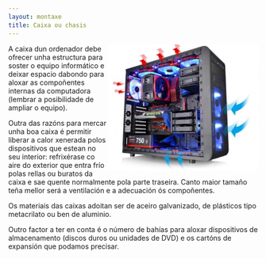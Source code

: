 ```yaml
---
layout: montaxe
title: Caixa ou chasis
---
```



<img style="float: right;" alt="Caixa do ordenador" height="256px"  src="/imaxes/chasis.jpg">

A caixa dun ordenador debe ofrecer unha estructura para soster o equipo informático e deixar espacio dabondo para aloxar as compoñentes internas da computadora (lembrar a posibilidade de ampliar o equipo).

Outra das razóns para mercar unha boa caixa é permitir liberar a calor  xenerada polos dispositivos que estean no seu interior: refrixérase co aire do exterior que entra frío polas rellas ou buratos da caixa e sae quente normalmente  pola parte traseira. Canto maior tamaño teña mellor será a ventilación e a adecuación ós compoñentes.

Os materiais das caixas adoitan ser de aceiro galvanizado, de plásticos tipo metacrilato ou ben de aluminio.

Outro factor a ter en conta é o número de bahías para aloxar dispositivos de almacenamento (discos duros ou unidades de DVD) e os cartóns de expansión que podamos precisar.
